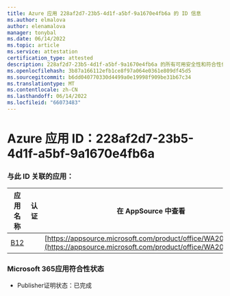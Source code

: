 ```yaml
---
title: Azure 应用 228af2d7-23b5-4d1f-a5bf-9a1670e4fb6a 的 ID 信息
ms.author: elmalova
author: elenamalova
manager: tonybal
ms.date: 06/14/2022
ms.topic: article
ms.service: attestation
certification_type: attested
description: 228af2d7-23b5-4d1f-a5bf-9a1670e4fb6a 的所有可用安全性和符合性信息。
ms.openlocfilehash: 3b87a166112efb1ce8f97a064e0361e809df45d5
ms.sourcegitcommit: b6dd040770330d4499a0e19998f909be31b67c34
ms.translationtype: MT
ms.contentlocale: zh-CN
ms.lasthandoff: 06/14/2022
ms.locfileid: "66073483"
---
```

# <a name="azure-app-id-228af2d7-23b5-4d1f-a5bf-9a1670e4fb6a"></a>Azure 应用 ID：228af2d7-23b5-4d1f-a5bf-9a1670e4fb6a


### <a name="apps-associated-with-this-id"></a>与此 ID 关联的应用：
| **应用名称** | **认证** | **在 AppSource 中查看** |
|--------------|---------------|-----------------------|
| [B12](../forward/WA200004073.md) |  | [https://appsource.microsoft.com/product/office/WA200004073](https://appsource.microsoft.com/product/office/WA200004073) |

### <a name="microsoft-365-app-compliance-status"></a>Microsoft 365应用符合性状态
- Publisher证明状态：已完成

